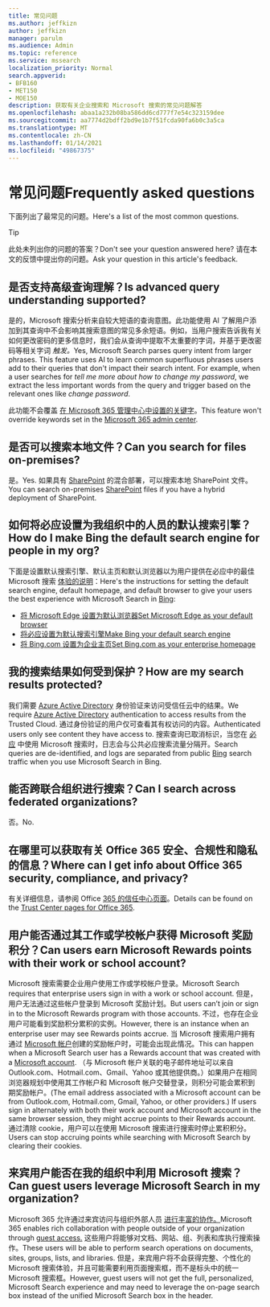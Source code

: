 ```yaml
---
title: 常见问题
ms.author: jeffkizn
author: jeffkizn
manager: parulm
ms.audience: Admin
ms.topic: reference
ms.service: mssearch
localization_priority: Normal
search.appverid:
- BFB160
- MET150
- MOE150
description: 获取有关企业搜索和 Microsoft 搜索的常见问题解答
ms.openlocfilehash: abaa1a232b08ba586dd6cd777f7e54c323159dee
ms.sourcegitcommit: aa7774d2bdff2bd9e1b7f51fcda90fa6b0c3a5ca
ms.translationtype: MT
ms.contentlocale: zh-CN
ms.lasthandoff: 01/14/2021
ms.locfileid: "49867375"
---
```

<!-- markdownlint-disable no-trailing-punctuation -->
# <a name="frequently-asked-questions"></a><span data-ttu-id="e7432-103">常见问题</span><span class="sxs-lookup"><span data-stu-id="e7432-103">Frequently asked questions</span></span>

<span data-ttu-id="e7432-104">下面列出了最常见的问题。</span><span class="sxs-lookup"><span data-stu-id="e7432-104">Here's a list of the most common questions.</span></span>

> [!TIP]
> <span data-ttu-id="e7432-105">此处未列出你的问题的答案？</span><span class="sxs-lookup"><span data-stu-id="e7432-105">Don't see your question answered here?</span></span> <span data-ttu-id="e7432-106">请在本文的反馈中提出你的问题。</span><span class="sxs-lookup"><span data-stu-id="e7432-106">Ask your question in this article's feedback.</span></span>

## <a name="is-advanced-query-understanding-supported"></a><span data-ttu-id="e7432-107">是否支持高级查询理解？</span><span class="sxs-lookup"><span data-stu-id="e7432-107">Is advanced query understanding supported?</span></span>

<span data-ttu-id="e7432-p102">是的，Microsoft 搜索分析来自较大短语的查询意图。此功能使用 AI 了解用户添加到其查询中不会影响其搜索意图的常见多余短语。例如，当用户搜索告诉我有关如何更改密码的更多信息时，我们会从查询中提取不太重要的字词，并基于更改密码等相关字词 *触发。*</span><span class="sxs-lookup"><span data-stu-id="e7432-p102">Yes, Microsoft Search parses query intent from larger phrases. This feature uses AI to learn common superfluous phrases users add to their queries that don't impact their search intent. For example, when a user searches for *tell me more about how to change my password*, we extract the less important words from the query and trigger based on the relevant ones like *change password*.</span></span>
  
<span data-ttu-id="e7432-111">此功能不会覆盖 [在 Microsoft 365 管理中心中设置的关键字](https://admin.microsoft.com)。</span><span class="sxs-lookup"><span data-stu-id="e7432-111">This feature won't override keywords set in the [Microsoft 365 admin center](https://admin.microsoft.com).</span></span>
  
## <a name="can-you-search-for-files-on-premises"></a><span data-ttu-id="e7432-112">是否可以搜索本地文件？</span><span class="sxs-lookup"><span data-stu-id="e7432-112">Can you search for files on-premises?</span></span>

<span data-ttu-id="e7432-113">是。</span><span class="sxs-lookup"><span data-stu-id="e7432-113">Yes.</span></span> <span data-ttu-id="e7432-114">如果具有 [SharePoint](http://sharepoint.com/) 的混合部署，可以搜索本地 SharePoint 文件。</span><span class="sxs-lookup"><span data-stu-id="e7432-114">You can search on-premises [SharePoint](http://sharepoint.com/) files if you have a hybrid deployment of SharePoint.</span></span>
  
## <a name="how-do-i-make-bing-the-default-search-engine-for-people-in-my-org"></a><span data-ttu-id="e7432-115">如何将必应设置为我组织中的人员的默认搜索引擎？</span><span class="sxs-lookup"><span data-stu-id="e7432-115">How do I make Bing the default search engine for people in my org?</span></span>

<span data-ttu-id="e7432-116">下面是设置默认搜索引擎、默认主页和默认浏览器以为用户提供在必应中的最佳 Microsoft 搜索 [体验的说明](https://Bing.com)：</span><span class="sxs-lookup"><span data-stu-id="e7432-116">Here's the instructions for setting the default search engine, default homepage, and default browser to give your users the best experience with Microsoft Search in [Bing](https://Bing.com):</span></span>

- [<span data-ttu-id="e7432-117">将 Microsoft Edge 设置为默认浏览器</span><span class="sxs-lookup"><span data-stu-id="e7432-117">Set Microsoft Edge as your default browser</span></span>](/deployedge/edge-default-browser)
- [<span data-ttu-id="e7432-118">将必应设置为默认搜索引擎</span><span class="sxs-lookup"><span data-stu-id="e7432-118">Make Bing your default search engine</span></span>](set-default-search-engine.md)
- [<span data-ttu-id="e7432-119">将 Bing.com 设置为企业主页</span><span class="sxs-lookup"><span data-stu-id="e7432-119">Set Bing.com as your enterprise homepage</span></span>](set-default-homepage.md)

## <a name="how-are-my-search-results-protected"></a><span data-ttu-id="e7432-120">我的搜索结果如何受到保护？</span><span class="sxs-lookup"><span data-stu-id="e7432-120">How are my search results protected?</span></span>

<span data-ttu-id="e7432-121">我们需要 [Azure Active Directory](https://docs.microsoft.com/azure/active-directory/) 身份验证来访问受信任云中的结果。</span><span class="sxs-lookup"><span data-stu-id="e7432-121">We require [Azure Active Directory](https://docs.microsoft.com/azure/active-directory/) authentication to access results from the Trusted Cloud.</span></span> <span data-ttu-id="e7432-122">通过身份验证的用户仅可查看其有权访问的内容。</span><span class="sxs-lookup"><span data-stu-id="e7432-122">Authenticated users only see content they have access to.</span></span> <span data-ttu-id="e7432-123">搜索查询已取消标识，当您在 [必应](https://Bing.com) 中使用 Microsoft 搜索时，日志会与公共必应搜索流量分隔开。</span><span class="sxs-lookup"><span data-stu-id="e7432-123">Search queries are de-identified, and logs are separated from public [Bing](https://Bing.com) search traffic when you use Microsoft Search in Bing.</span></span>

## <a name="can-i-search-across-federated-organizations"></a><span data-ttu-id="e7432-124">能否跨联合组织进行搜索？</span><span class="sxs-lookup"><span data-stu-id="e7432-124">Can I search across federated organizations?</span></span>

<span data-ttu-id="e7432-125">否。</span><span class="sxs-lookup"><span data-stu-id="e7432-125">No.</span></span>

## <a name="where-can-i-get-info-about-office-365-security-compliance-and-privacy"></a><span data-ttu-id="e7432-126">在哪里可以获取有关 Office 365 安全、合规性和隐私的信息？</span><span class="sxs-lookup"><span data-stu-id="e7432-126">Where can I get info about Office 365 security, compliance, and privacy?</span></span>

<span data-ttu-id="e7432-127">有关详细信息，请参阅 Office [365 的信任中心页面](https://www.microsoft.com/TrustCenter/CloudServices/office365/default.aspx)。</span><span class="sxs-lookup"><span data-stu-id="e7432-127">Details can be found on the [Trust Center pages for Office 365](https://www.microsoft.com/TrustCenter/CloudServices/office365/default.aspx).</span></span>

## <a name="can-users-earn-microsoft-rewards-points-with-their-work-or-school-account"></a><span data-ttu-id="e7432-128">用户能否通过其工作或学校帐户获得 Microsoft 奖励积分？</span><span class="sxs-lookup"><span data-stu-id="e7432-128">Can users earn Microsoft Rewards points with their work or school account?</span></span>

<span data-ttu-id="e7432-129">Microsoft 搜索需要企业用户使用工作或学校帐户登录。</span><span class="sxs-lookup"><span data-stu-id="e7432-129">Microsoft Search requires that enterprise users sign in with a work or school account.</span></span> <span data-ttu-id="e7432-130">但是，用户无法通过这些帐户登录到 Microsoft 奖励计划。</span><span class="sxs-lookup"><span data-stu-id="e7432-130">But users can’t join or sign in to the Microsoft Rewards program with those accounts.</span></span> <span data-ttu-id="e7432-131">不过，也存在企业用户可能看到奖励积分累积的实例。</span><span class="sxs-lookup"><span data-stu-id="e7432-131">However, there is an instance when an enterprise user may see Rewards points accrue.</span></span> <span data-ttu-id="e7432-132">当 Microsoft 搜索用户拥有通过 [Microsoft 帐户](https://www.microsoft.com/welcome?rtc=1)创建的奖励帐户时，可能会出现此情况。</span><span class="sxs-lookup"><span data-stu-id="e7432-132">This can happen when a Microsoft Search user has a Rewards account that was created with a [Microsoft account](https://www.microsoft.com/welcome?rtc=1).</span></span> <span data-ttu-id="e7432-133">（与 Microsoft 帐户关联的电子邮件地址可以来自 Outlook.com、Hotmail.com、Gmail、Yahoo 或其他提供商。）如果用户在相同浏览器规划中使用其工作帐户和 Microsoft 帐户交替登录，则积分可能会累积到期奖励帐户。</span><span class="sxs-lookup"><span data-stu-id="e7432-133">(The email address associated with a Microsoft account can be from Outlook.com, Hotmail.com, Gmail, Yahoo, or other providers.) If users sign in alternately with both their work account and Microsoft account in the same browser session, they might accrue points to their Rewards account.</span></span> <span data-ttu-id="e7432-134">通过清除 cookie，用户可以在使用 Microsoft 搜索进行搜索时停止累积积分。</span><span class="sxs-lookup"><span data-stu-id="e7432-134">Users can stop accruing points while searching with Microsoft Search by clearing their cookies.</span></span>

## <a name="can-guest-users-leverage-microsoft-search-in-my-organization"></a><span data-ttu-id="e7432-135">来宾用户能否在我的组织中利用 Microsoft 搜索？</span><span class="sxs-lookup"><span data-stu-id="e7432-135">Can guest users leverage Microsoft Search in my organization?</span></span>

<span data-ttu-id="e7432-136">Microsoft 365 允许通过来宾访问与组织外部人员 [进行丰富的协作。](https://docs.microsoft.com/microsoft-365/solutions/collaborate-with-people-outside-your-organization)</span><span class="sxs-lookup"><span data-stu-id="e7432-136">Microsoft 365 enables rich collaboration with people outside of your organization through [guest access.](https://docs.microsoft.com/microsoft-365/solutions/collaborate-with-people-outside-your-organization)</span></span> <span data-ttu-id="e7432-137">这些用户将能够对文档、网站、组、列表和库执行搜索操作。</span><span class="sxs-lookup"><span data-stu-id="e7432-137">These users will be able to perform search operations on documents, sites, groups, lists, and libraries.</span></span> <span data-ttu-id="e7432-138">但是，来宾用户将不会获得完整、个性化的 Microsoft 搜索体验，并且可能需要利用页面搜索框，而不是标头中的统一 Microsoft 搜索框。</span><span class="sxs-lookup"><span data-stu-id="e7432-138">However, guest users will not get the full, personalized, Microsoft Search experience and may need to leverage the on-page search box instead of the unified Microsoft Search box in the header.</span></span>

